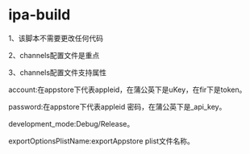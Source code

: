 # ipa-build

1、该脚本不需要更改任何代码

2、channels配置文件是重点

3、channels配置文件支持属性

account:在appstore下代表appleid，在蒲公英下是uKey，在fir下是token。

password:在appstore下代表appleid 密码，在蒲公英下是_api_key。

development_mode:Debug/Release。

exportOptionsPlistName:exportAppstore plist文件名称。

